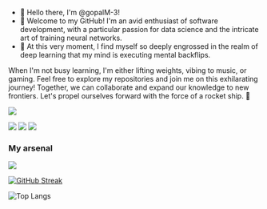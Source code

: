 - 👋 Hello there, I'm @gopalM-3!
- 👀 Welcome to my GitHub! I'm an avid enthusiast of software development, with a particular passion for data science and the intricate art of training neural networks.
- 🌱 At this very moment, I find myself so deeply engrossed in the realm of deep learning that my mind is executing mental backflips.

When I'm not busy learning, I'm either lifting weights, vibing to music, or gaming. Feel free to explore my repositories and join me on this exhilarating journey! Together, we can collaborate and expand our knowledge to new frontiers. Let's propel ourselves forward with the force of a rocket ship. 🚀

![](https://komarev.com/ghpvc/?username=gopalM-3)

[![](https://skillicons.dev/icons?i=gmail)](mailto:gopalmatcha2003@gmail.com)
[![](https://skillicons.dev/icons?i=linkedin)]((https://www.linkedin.com/in/gopalmatcha/))
[![](https://skillicons.dev/icons?i=discord)](https://discord.com/users/apollo.iii/)

### My arsenal
[![](https://skillicons.dev/icons?i=js,html,css,wasm)](https://skillicons.dev)

[![GitHub Streak](https://streak-stats.demolab.com/?user=gopalM-3&theme=dark-smoky&hide_border=true)](https://git.io/streak-stats)

![Top Langs](https://github-readme-stats.vercel.app/api/top-langs/?username=gopalM-3&layout=compact&hide_progress=true&hide_border=true&bg_color=0a0d10&title_color=59ded6&text_color=3c8484)
<!---
gopalM-3/gopalM-3 is a ✨ special ✨ repository because its `README.md` (this file) appears on your GitHub profile.
You can click the Preview link to take a look at your changes.
--->
